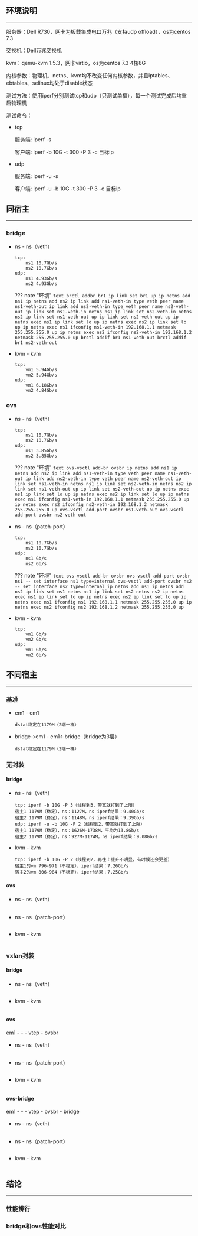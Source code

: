 ## **环境说明**

---

服务器：Dell R730，网卡为板载集成电口万兆（支持udp offload），os为centos 7.3

交换机：Dell万兆交换机

kvm：qemu-kvm 1.5.3，网卡virtio，os为centos 7.3 4核8G

内核参数：物理机、netns、kvm均不改变任何内核参数，并且iptables、ebtables、selinux均处于disable状态

测试方法：使用iperf分别测试tcp和udp（只测试单播），每一个测试完成后均重启物理机

测试命令：

- tcp

	服务端: iperf -s

	客户端: iperf -b 10G -t 300 -P 3 -c 目标ip

- udp

	服务端: iperf -u -s

	客户端: iperf -u -b 10G -t 300 -P 3 -c 目标ip

## **同宿主**

---

### **bridge**

- ns - ns（veth）

	```text
	tcp:
		ns1 10.7Gb/s
		ns2 10.7Gb/s
	udp:
		ns1 4.93Gb/s
		ns2 4.93Gb/s
	```

	??? note "环境"
		```text
		brctl addbr br1
		ip link set br1 up
		ip netns add ns1
		ip netns add ns2
		ip link add ns1-veth-in type veth peer name ns1-veth-out
		ip link add ns2-veth-in type veth peer name ns2-veth-out
		ip link set ns1-veth-in netns ns1
		ip link set ns2-veth-in netns ns2
		ip link set ns1-veth-out up
		ip link set ns2-veth-out up
		ip netns exec ns1 ip link set lo up
		ip netns exec ns2 ip link set lo up
		ip netns exec ns1 ifconfig ns1-veth-in 192.168.1.1 netmask 255.255.255.0 up
		ip netns exec ns2 ifconfig ns2-veth-in 192.168.1.2 netmask 255.255.255.0 up
		brctl addif br1 ns1-veth-out
		brctl addif br1 ns2-veth-out
		```

- kvm - kvm

	```text
	tcp:
		vm1 5.94Gb/s
		vm2 5.94Gb/s
	udp:
		vm1 6.18Gb/s
		vm2 4.84Gb/s
	```

### **ovs**

- ns - ns（veth）

	```text
	tcp:
		ns1 10.7Gb/s
		ns2 10.7Gb/s
	udp:
		ns1 3.85Gb/s
		ns2 3.85Gb/s
	```

	??? note "环境"
		```text
		ovs-vsctl add-br ovsbr
		ip netns add ns1
		ip netns add ns2
		ip link add ns1-veth-in type veth peer name ns1-veth-out
		ip link add ns2-veth-in type veth peer name ns2-veth-out
		ip link set ns1-veth-in netns ns1
		ip link set ns2-veth-in netns ns2
		ip link set ns1-veth-out up
		ip link set ns2-veth-out up
		ip netns exec ns1 ip link set lo up
		ip netns exec ns2 ip link set lo up
		ip netns exec ns1 ifconfig ns1-veth-in 192.168.1.1 netmask 255.255.255.0 up
		ip netns exec ns2 ifconfig ns2-veth-in 192.168.1.2 netmask 255.255.255.0 up
		ovs-vsctl add-port ovsbr ns1-veth-out
		ovs-vsctl add-port ovsbr ns2-veth-out
		```

- ns - ns（patch-port）

	```text
	tcp:
		ns1 10.7Gb/s
		ns2 10.7Gb/s
	udp:
		ns1 Gb/s
		ns2 Gb/s
	```

	??? note "环境"
		```text
		ovs-vsctl add-br ovsbr
		ovs-vsctl add-port ovsbr ns1 -- set interface ns1 type=internal
		ovs-vsctl add-port ovsbr ns2 -- set interface ns2 type=internal
		ip netns add ns1
		ip netns add ns2
		ip link set ns1 netns ns1
		ip link set ns2 netns ns2
		ip netns exec ns1 ip link set lo up
		ip netns exec ns2 ip link set lo up
		ip netns exec ns1 ifconfig ns1 192.168.1.1 netmask 255.255.255.0 up
		ip netns exec ns2 ifconfig ns2 192.168.1.2 netmask 255.255.255.0 up
		```

- kvm - kvm

	```text
	tcp:
		vm1 Gb/s
		vm2 Gb/s
	udp:
		vm1 Gb/s
		vm2 Gb/s
	```

## **不同宿主**

---

### **基准**

- em1 - em1

	```text
	dstat稳定在1179M（2端一样）
	```

- bridge->em1 - em1<-bridge（bridge为3层）

	```text
	dstat稳定在1179M（2端一样）
	```

### **无封装**

#### **bridge**

- ns - ns（veth）

	```text
	tcp: iperf -b 10G -P 3（线程到3，带宽就打到了上限）
	宿主1 1179M（稳定），ns：1127M，ns iperf结果：9.40Gb/s
	宿主2 1179M（稳定），ns：1148M，ns iperf结果：9.39Gb/s
	udp: iperf -u -b 10G -P 2（线程到2，带宽就打到了上限）
	宿主1 1179M（稳定），ns：1626M-1738M，平均为13.8Gb/s
	宿主2 1179M（稳定），ns：927M-1174M，ns iperf结果：9.08Gb/s
	```

- kvm - kvm

	```text
	tcp: iperf -b 10G -P 2（线程到2，再往上提升不明显，有时候还会更差）
	宿主1的vm 796-971（不稳定），iperf结果：7.26Gb/s
	宿主2的vm 806-984（不稳定），iperf结果：7.25Gb/s
	```

#### **ovs**

- ns - ns（veth）

	```text

	```

- ns - ns（patch-port）

	```text

	```

- kvm - kvm

	```text

	```

### **vxlan封装**

#### **bridge**

- ns - ns（veth）

	```text

	```

- kvm - kvm

	```text

	```

#### **ovs**

em1 - - - vtep - ovsbr

- ns - ns（veth）

	```text

	```

- ns - ns（patch-port）

	```text

	```

- kvm - kvm

	```text

	```

#### **ovs-bridge**

em1 - - - vtep - ovsbr - bridge

- ns - ns（veth）

	```text

	```

- ns - ns（patch-port）

	```text

	```

- kvm - kvm

	```text

	```

## **结论**

---

### **性能排行**

### **bridge和ovs性能对比**
